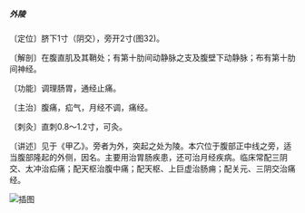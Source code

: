 ##### 外陵

〔定位〕脐下1寸（阴交），旁开2寸(图32)。

〔解剖〕在腹直肌及其鞘处；有第十肋间动静脉之支及腹壁下动静脉；布有第十肋间神经。

〔功能〕调理肠胃，通经止痛。

〔主治〕腹痛，疝气，月经不调，痛经。

〔刺灸〕直刺0.8〜1.2寸，可灸。

〔讲述〕见于《甲乙》。旁者为外，突起之处为陵。本穴位于腹部正中线之旁，适当腹部隆起的外侧，因名。主要用治胃肠疾患，还可治月经疾病。临床常配三阴交、太冲治疝痛；配天枢治腹中痛；配天枢、上巨虚治肠痈；配关元、三阴交治痛经。

![插图](./img/图32.jpg)
